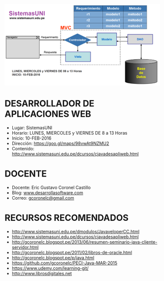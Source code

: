 ![Java Web Services](https://raw.githubusercontent.com/gcoronelc/SISTUNI_JAVA_WEB_001/master/JavaWeb.png)

# DESARROLLADOR DE APLICACIONES WEB

- Lugar: SistemasUNI
- Horario: LUNES, MIERCOLES y VIERNES DE 8 a 13 Horas
- Inicio: 10-FEB-2016
- Dirección: https://goo.gl/maps/98vwAt9NZMU2
- Contenido: http://www.sistemasuni.edu.pe/dcursos/cjavadesapliweb.html

# DOCENTE

- Docente: Eric Gustavo Coronel Castillo
- Blog: www.desarrollasoftware.com
- Correo: gcoronelc@gmail.com

# RECURSOS RECOMENDADOS

- http://www.sistemasuni.edu.pe/dmodulos/JavaveloperCC.html
- http://www.sistemasuni.edu.pe/dcursos/cjavadesapliweb.html
- http://gcoronelc.blogspot.pe/2013/06/resumen-seminario-java-cliente-servidor.html
- http://gcoronelc.blogspot.pe/2011/02/libros-de-oracle.html
- http://gcoronelc.blogspot.pe/p/java.html
- https://github.com/gcoronelc/PECI-Java-MAR-2015
- https://www.udemy.com/learning-git/
- http://www.librosdigitales.net

